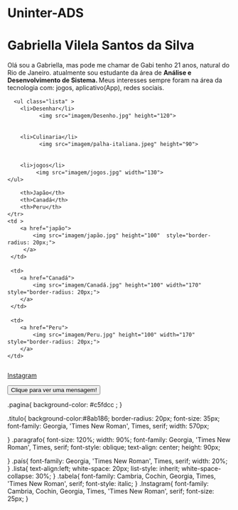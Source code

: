 # Uninter-ADS<!DOCTYPE html>
<html lang="en">
<head>
    <meta charset="UTF-8">
    <meta name="viewport" content="width=device-width, initial-scale=1.0">
    <title>Document</title>
    <link rel="stylesheet" href="estilo.css">
</head>
<body class="pagina">
    <h1 class="titulo">Gabriella Vilela Santos da Silva</h1>
    <p class="paragrafo">Olá sou a Gabriella, mas pode me chamar de Gabi tenho 21 anos, natural do Rio de Janeiro. atualmente sou estudante da 
      área de <b>Análise e Desenvolvimento de Sistema. </b> Meus interesses sempre foram na área da tecnologia com: jogos, aplicativo(App), redes sociais.</p>
   
      <ul class="lista" >
        <li>Desenhar</li>
              <img src="imagem/Desenho.jpg" height="120">
        

        <li>Culinaria</li>
              <img src="imagem/palha-italiana.jpeg" height="90"> 
        

        <li>jogos</li>
             <img src="imagem/jogos.jpg" width="130">
    </ul>


   <table class="tabela">
    <tr class="país">

        <th>Japão</th>
        <th>Canadá</th>
        <th>Peru</th>
    </tr>
    <td > 
        <a href="japão">
            <img src="imagem/japão.jpg" height="100"  style="border-radius: 20px;"> 
         </a>
     </td>
   
     <td>
        <a href="Canadá">
            <img src="imagem/Canadá.jpg" height="100" width="170" style="border-radius: 20px;">
        </a>
     </td>
        
     <td>
        <a href="Peru">
            <img src="imagem/Peru.jpg" height="100" width="170" style="border-radius: 20px;">
        </a>
    </td>
   </table>
   
   <a class="Instagram" href="https://www.instagram.com/gabriella__vilela/">Instagram</a>
      
   <button id="botao">Clique para ver uma mensagem!</button>
   <script src="script.js"></script>
</body>
</html>
.pagina{
    background-color: #c5fdcc ;
}

.titulo{
    background-color:#8ab186;
    border-radius: 20px;
    font-size: 35px;
    font-family: Georgia, 'Times New Roman', Times, serif;
    width: 570px;

}
.paragrafo{
    font-size: 120%;
    width: 90%;
    font-family: Georgia, 'Times New Roman', Times, serif;
    font-style: oblique;
    text-align: center;
    height: 90px;
    
}
.país{
    font-family: Georgia, 'Times New Roman', Times, serif;
    width: 20%;
}
.lista{
    text-align:left;
    white-space: 20px;
    list-style: inherit;
    white-space-collapse: 30%;
}
.tabela{
    font-family: Cambria, Cochin, Georgia, Times, 'Times New Roman', serif;
    font-style: italic;
}
.Instagram{
    font-family: Cambria, Cochin, Georgia, Times, 'Times New Roman', serif;
    font-size: 25px;
}

